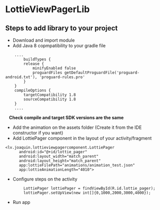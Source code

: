# LottieViewPagerLib

## Steps to add library to your project

* Download and import module
* Add Java 8 copmpatibility to your gradle file
```` 
    ....
        buildTypes {
        release {
            minifyEnabled false
            proguardFiles getDefaultProguardFile('proguard-android.txt'), 'proguard-rules.pro'
        }
    }
    compileOptions {
        targetCompatibility 1.8
        sourceCompatibility 1.8
    }
    ....
````    
    **Check compile and target SDK versions are the same**

* Add the animation on the assets folder (Create it from the IDE constructor if you want)
* Add LottiePager component in the layout of your activity/fragment 
````
<lv.joaquin.lottieviewpagercomponent.LottiePager
      android:id="@+id/lottie_pager"
      android:layout_width="match_parent"
      android:layout_height="match_parent"
      app:lottieFilePath="animations/animation_test.json"
      app:lottieAnimationLength="4010">
````
* Configure steps on the activity 
````    
        LottiePager lottiePager = findViewById(R.id.lottie_pager);
        lottiePager.setUpView(new int[]{0,1000,2000,3000,4000});
````
* Run app
